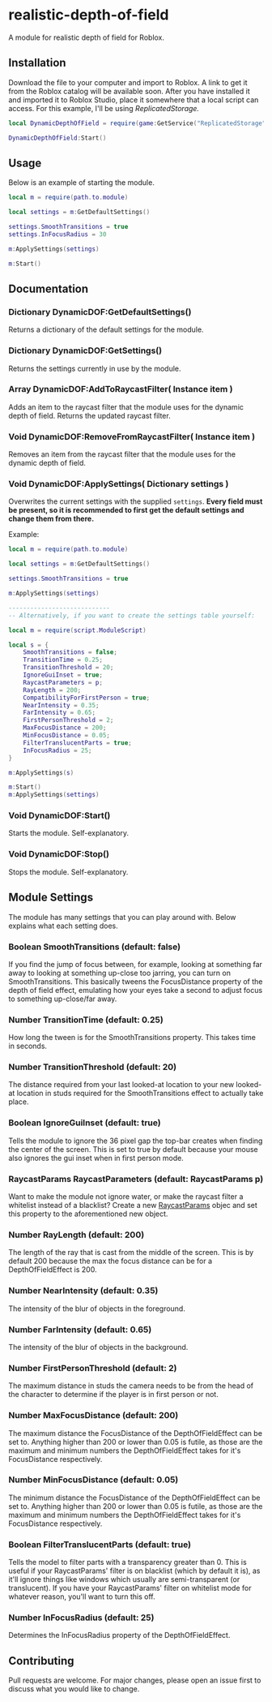 # realistic-depth-of-field
A module for realistic depth of field for Roblox.

## Installation

Download the file to your computer and import to Roblox. A link to get it from the Roblox catalog will be available soon.
After you have installed it and imported it to Roblox Studio, place it somewhere that a local script can access. For this example, I'll be using *ReplicatedStorage.*

```lua
local DynamicDepthOfField = require(game:GetService("ReplicatedStorage").path.to.module)

DynamicDepthOfField:Start()
```

## Usage

Below is an example of starting the module.

```lua
local m = require(path.to.module)

local settings = m:GetDefaultSettings()

settings.SmoothTransitions = true
settings.InFocusRadius = 30

m:ApplySettings(settings)

m:Start()
```

## Documentation

### Dictionary DynamicDOF:GetDefaultSettings()

Returns a dictionary of the default settings for the module.

### Dictionary DynamicDOF:GetSettings()

Returns the settings currently in use by the module.

### Array DynamicDOF:AddToRaycastFilter( Instance item )

Adds an item to the raycast filter that the module uses for the dynamic depth of field. Returns the updated raycast filter.

### Void DynamicDOF:RemoveFromRaycastFilter( Instance item )

Removes an item from the raycast filter that the module uses for the dynamic depth of field.

### Void DynamicDOF:ApplySettings( Dictionary settings )

Overwrites the current settings with the supplied `settings`. **Every field must be present, so it is recommended to first get the default settings and change them from there.**

Example:

```lua
local m = require(path.to.module)

local settings = m:GetDefaultSettings()

settings.SmoothTransitions = true

m:ApplySettings(settings)

----------------------------
-- Alternatively, if you want to create the settings table yourself:

local m = require(script.ModuleScript)

local s = {
	SmoothTransitions = false;
	TransitionTime = 0.25;
	TransitionThreshold = 20;
	IgnoreGuiInset = true;
	RaycastParameters = p;
	RayLength = 200;
	CompatibilityForFirstPerson = true;
	NearIntensity = 0.35;
	FarIntensity = 0.65;
	FirstPersonThreshold = 2;
	MaxFocusDistance = 200;
	MinFocusDistance = 0.05;
	FilterTranslucentParts = true;
	InFocusRadius = 25;
}

m:ApplySettings(s)

m:Start()
m:ApplySettings(settings)
```

### Void DynamicDOF:Start()

Starts the module. Self-explanatory.

### Void DynamicDOF:Stop()

Stops the module. Self-explanatory.

## Module Settings

The module has many settings that you can play around with. Below explains what each setting does.

### Boolean SmoothTransitions (default: false)

If you find the jump of focus between, for example, looking at something far away to looking at something up-close too jarring, you can turn on SmoothTransitions. This basically tweens the FocusDistance property of the depth of field effect, emulating how your eyes take a second to adjust focus to something up-close/far away.

### Number TransitionTime (default: 0.25)

How long the tween is for the SmoothTransitions property. This takes time in seconds.

### Number TransitionThreshold (default: 20)

The distance required from your last looked-at location to your new looked-at location in studs required for the SmoothTransitions effect to actually take place.

### Boolean IgnoreGuiInset (default: true)

Tells the module to ignore the 36 pixel gap the top-bar creates when finding the center of the screen. This is set to true by default because your mouse also ignores the gui inset when in first person mode.

### RaycastParams RaycastParameters (default: RaycastParams p)

Want to make the module not ignore water, or make the raycast filter a whitelist instead of a blacklist? Create a new [RaycastParams](https://developer.roblox.com/en-us/api-reference/datatype/RaycastParams) objec and set this property to the aforementioned new object.

### Number RayLength (default: 200)

The length of the ray that is cast from the middle of the screen. This is by default 200 because the max the focus distance can be for a DepthOfFieldEffect is 200.

### Number NearIntensity (default: 0.35)

The intensity of the blur of objects in the foreground.

### Number FarIntensity (default: 0.65)

The intensity of the blur of objects in the background.

### Number FirstPersonThreshold (default: 2)

The maximum distance in studs the camera needs to be from the head of the character to determine if the player is in first person or not.

### Number MaxFocusDistance (default: 200)

The maximum distance the FocusDistance of the DepthOfFieldEffect can be set to. Anything higher than 200 or lower than 0.05 is futile, as those are the maximum and minimum numbers the DepthOfFieldEffect takes for it's FocusDistance respectively.

### Number MinFocusDistance (default: 0.05)

The minimum distance the FocusDistance of the DepthOfFieldEffect can be set to. Anything higher than 200 or lower than 0.05 is futile, as those are the maximum and minimum numbers the DepthOfFieldEffect takes for it's FocusDistance respectively.

### Boolean FilterTranslucentParts (default: true)

Tells the model to filter parts with a transparency greater than 0. This is useful if your RaycastParams' filter is on blacklist (which by default it is), as it'll ignore things like windows which usually are semi-transparent (or translucent). If you have your RaycastParams' filter on whitelist mode for whatever reason, you'll want to turn this off.

### Number InFocusRadius (default: 25) 

Determines the InFocusRadius property of the DepthOfFieldEffect.

## Contributing
Pull requests are welcome. For major changes, please open an issue first to discuss what you would like to change.
